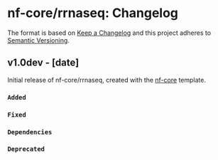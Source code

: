 # nf-core/rrnaseq: Changelog

The format is based on [Keep a Changelog](https://keepachangelog.com/en/1.0.0/)
and this project adheres to [Semantic Versioning](https://semver.org/spec/v2.0.0.html).

## v1.0dev - [date]

Initial release of nf-core/rrnaseq, created with the [nf-core](https://nf-co.re/) template.

### `Added`

### `Fixed`

### `Dependencies`

### `Deprecated`
